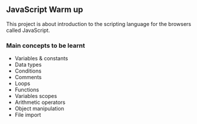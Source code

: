## JavaScript Warm up

This project is about introduction to the scripting language for the browsers called JavaScript.

### Main concepts to be learnt

- Variables & constants
- Data types
- Conditions
- Comments
- Loops
- Functions
- Variables scopes
- Arithmetic operators
- Object manipulation
- File import
